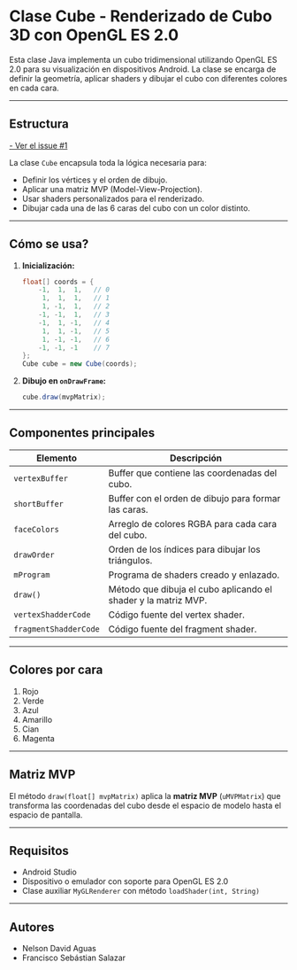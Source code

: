 # Clase Cube - Renderizado de Cubo 3D con OpenGL ES 2.0

Esta clase Java implementa un cubo tridimensional utilizando OpenGL ES 2.0 para su visualización en dispositivos Android. La clase se encarga de definir la geometría, aplicar shaders y dibujar el cubo con diferentes colores en cada cara.

---

## Estructura

[- Ver el issue #1](https://github.com/ndaguas/Cube/issues/1)

La clase `Cube` encapsula toda la lógica necesaria para:
- Definir los vértices y el orden de dibujo.
- Aplicar una matriz MVP (Model-View-Projection).
- Usar shaders personalizados para el renderizado.
- Dibujar cada una de las 6 caras del cubo con un color distinto.

---

##  Cómo se usa?

1. **Inicialización:**
   ```java
   float[] coords = {
       -1,  1,  1,   // 0
        1,  1,  1,   // 1
        1, -1,  1,   // 2
       -1, -1,  1,   // 3
       -1,  1, -1,   // 4
        1,  1, -1,   // 5
        1, -1, -1,   // 6
       -1, -1, -1    // 7
   };
   Cube cube = new Cube(coords);
   ```

2. **Dibujo en `onDrawFrame`:**
   ```java
   cube.draw(mvpMatrix);
   ```

---

## Componentes principales

| Elemento                  | Descripción |
|---------------------------|-------------|
| `vertexBuffer`            | Buffer que contiene las coordenadas del cubo. |
| `shortBuffer`             | Buffer con el orden de dibujo para formar las caras. |
| `faceColors`              | Arreglo de colores RGBA para cada cara del cubo. |
| `drawOrder`               | Orden de los índices para dibujar los triángulos. |
| `mProgram`                | Programa de shaders creado y enlazado. |
| `draw()`                  | Método que dibuja el cubo aplicando el shader y la matriz MVP. |
| `vertexShadderCode`       | Código fuente del vertex shader. |
| `fragmentShadderCode`     | Código fuente del fragment shader. |

---

## Colores por cara

1. Rojo
2. Verde
3. Azul
4. Amarillo
5. Cian
6. Magenta

---

## Matriz MVP

El método `draw(float[] mvpMatrix)` aplica la **matriz MVP** (`uMVPMatrix`) que transforma las coordenadas del cubo desde el espacio de modelo hasta el espacio de pantalla.

---

##  Requisitos

- Android Studio
- Dispositivo o emulador con soporte para OpenGL ES 2.0
- Clase auxiliar `MyGLRenderer` con método `loadShader(int, String)`

---

## Autores

- Nelson David Aguas
- Francisco Sebástian Salazar
